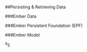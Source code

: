##Persisting & Retrieving Data

###Ember Data

###Ember Persistent Foundation (EPF)

###Ember Model

<div class="number"><sup>#</sup>5</div>
